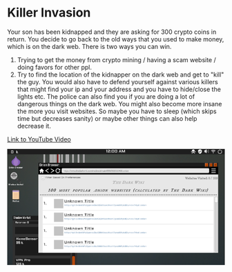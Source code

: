 # Killer Invasion
Your son has been kidnapped and they are asking for 300 crypto coins in return. You decide to go back to the old ways that you used to make money, which is on the dark web. There is two ways you can win. 
1) Trying to get the money from crypto mining / having a scam website / doing favors for other ppl. 
2) Try to find the location of the kidnapper on the dark web and get to "kill" the guy.
You would also have to defend yourself against various killers that might find your ip and your address and you have to hide/close the lights etc. The police can also find you if you are doing a lot of dangerous things on the dark web. You might also become more insane the more you visit websites. So maybe you have to sleep (which skips time but decreases sanity) or maybe other things can also help decrease it.

[Link to YouTube Video](https://www.youtube.com/watch?v=Q_05seOtb3g)

![Screenshot](screenshots/KI4.png)

